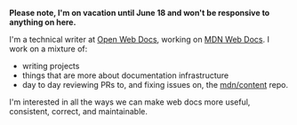 **Please note, I'm on vacation until June 18 and won't be responsive to anything on here.**

I'm a technical writer at [Open Web Docs](https://openwebdocs.org/), working on [MDN Web Docs](https://developer.mozilla.org/). I work on a mixture of:

- writing projects
- things that are more about documentation infrastructure
- day to day reviewing PRs to, and fixing issues on, the [mdn/content](https://github.com/mdn/content/) repo.

I'm interested in all the ways we can make web docs more useful, consistent, correct, and maintainable.
